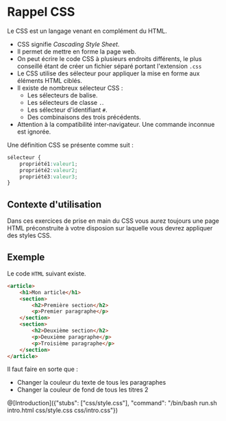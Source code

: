 # Rappel CSS
Le CSS est un langage venant en complément du HTML.
- CSS signifie *Cascading Style Sheet*.
- Il permet de mettre en forme la page web.
- On peut écrire le code CSS à plusieurs endroits différents, le plus conseillé étant de créer un fichier séparé portant l'extension `.css`
- Le CSS utilise des sélecteur pour appliquer la mise en forme aux éléments HTML ciblés.
- Il existe de nombreux sélecteur CSS : 
	- Les sélecteurs de balise.
	- Les sélecteurs de classe `.`.
	- Les sélecteur d'identifiant `#`.
	- Des combinaisons des trois précédents.
- Attention à la compatibilité inter-navigateur. Une commande inconnue est ignorée.

Une définition CSS se présente comme suit : 
```css
sélecteur {
	propriété1:valeur1;
	propriété2:valeur2;
	propriété3:valeur3;
}
```

## Contexte d'utilisation
Dans ces exercices de prise en main du CSS vous aurez toujours une page HTML préconstruite à votre disposion sur laquelle vous devrez appliquer des styles CSS.

## Exemple
Le code `HTML` suivant existe.
```html
<article>
	<h1>Mon article</h1>
	<section>
		<h2>Première section</h2>
		<p>Premier paragraphe</p>
	</section>
	<section>
		<h2>Deuxième section</h2>
		<p>Deuxième paragraphe</p>
		<p>Troisième paragraphe</p>
	</section>
</article>
```
Il faut faire en sorte que : 
- Changer la couleur du texte de tous les paragraphes
- Changer la couleur de fond de tous les titres 2

@[Introduction]({"stubs": ["css/style.css"], "command": "/bin/bash run.sh intro.html css/style.css css/intro.css"})